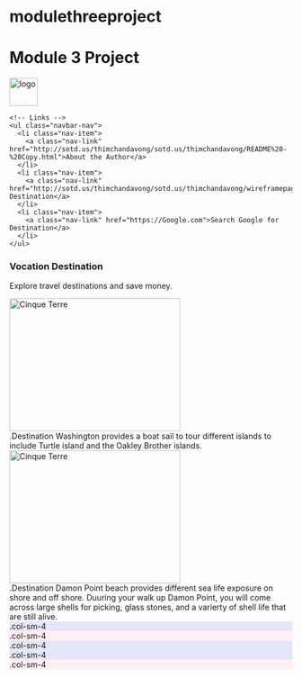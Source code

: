 # modulethreeproject
<!DOCTYPE html>
<html lang="en">
<head>
  <title>Bootstrap Example</title>
  <meta charset="utf-8">
  <meta name="viewport" content="width=device-width, initial-scale=1">
  <link rel="stylesheet" href="https://maxcdn.bootstrapcdn.com/bootstrap/3.4.0/css/bootstrap.min.css">
  <script src="https://ajax.googleapis.com/ajax/libs/jquery/3.4.1/jquery.min.js"></script>
  <script src="https://maxcdn.bootstrapcdn.com/bootstrap/3.4.0/js/bootstrap.min.js"></script>
</head>
<body>

<div class="container-fluid">

  <h1>Module 3 Project</h1>
  <p></p>
  <!DOCTYPE html>
  <html lang="en">
  <head>
    <title>Bootstrap Example</title>
    <meta charset="utf-8">
    <meta name="viewport" content="width=device-width, initial-scale=1">
    <link rel="stylesheet" href="https://maxcdn.bootstrapcdn.com/bootstrap/4.3.1/css/bootstrap.min.css">
    <script src="https://Google.c"></script>
    <script src="https://cdnjs.cloudflare.com/ajax/libs/popper.js/1.14.7/umd/popper.min.js"></script>
    <script src="https://maxcdn.bootstrapcdn.com/bootstrap/4.3.1/js/bootstrap.min.js"></script>
  </head>
  <body>

  <nav class="navbar navbar-expand-sm bg-primary navbar-dark justify-content-center">
    <!-- Brand/logo -->
    <a class="navbar-brand" href="#">
      <img src="travelicon.jpg" alt="logo" style="width:50px;">
    </a>

    <!-- Links -->
    <ul class="navbar-nav">
      <li class="nav-item">
        <a class="nav-link" href="http://sotd.us/thimchandavong/sotd.us/thimchandavong/README%20-%20Copy.html">About the Author</a>
      </li>
      <li class="nav-item">
        <a class="nav-link" href="http://sotd.us/thimchandavong/sotd.us/thimchandavong/wireframepage3.html">Vocation Destination</a>
      </li>
      <li class="nav-item">
        <a class="nav-link" href="https://Google.com">Search Google for Destination</a>
      </li>
    </ul>
  </nav>

  <div class="container-fluid">
    <h3>Vocation Destination</h3>
    <p>Explore travel destinations and save money.</p>
  </div>

  </body>
  </html>

  <p></p>
  <div class="row">
    <img src="washington.jpg" class="rounded-circle" alt="Cinque Terre" width="304" height="236">
    <div class="col-sm-4" style="background-color:light;">.Destination Washington provides a boat sail to tour different islands to include Turtle island and the Oakley Brother islands.</div>
        <img src="ocean.jpg" class="rounded-circle" alt="Cinque Terre" width="304" height="236">
  <div class="col-sm-4" style="background-color:light;">.Destination Damon Point beach provides different sea life exposure on shore and off shore. Duuring your walk up Damon Point, you will come across large shells for picking, glass stones, and a varierty of shell life that are still alive. </div>
      <div class="col-sm-4" style="background-color:lavender;">.col-sm-4</div>
  <div class="col-sm-4" style="background-color:lavenderblush;">.col-sm-4</div>
  <div class="col-sm-4" style="background-color:lavender;">.col-sm-4</div>
      <div class="col-sm-4" style="background-color:lavender;">.col-sm-4</div>
  <div class="col-sm-4" style="background-color:lavenderblush;">.col-sm-4</div>

  </div>

</div>

</body>
</html>
